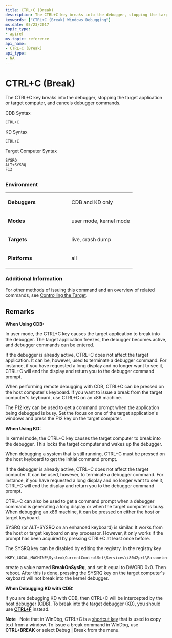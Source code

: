 ```yaml
---
title: CTRL+C (Break)
description: The CTRL+C key breaks into the debugger, stopping the target application or target computer, and cancels debugger commands.
keywords: ["CTRL+C (Break) Windows Debugging"]
ms.date: 05/23/2017
topic_type:
- apiref
ms.topic: reference
api_name:
- CTRL+C (Break)
api_type:
- NA
---
```


# CTRL+C (Break)


The CTRL+C key breaks into the debugger, stopping the target application or target computer, and cancels debugger commands.

CDB Syntax

```dbgcmd
CTRL+C 
```

KD Syntax

```dbgcmd
CTRL+C 
```

Target Computer Syntax

```dbgcmd
SYSRQ 
ALT+SYSRQ 
F12 
```

## <span id="ddk_meta_ctrl_c_dbg"></span><span id="DDK_META_CTRL_C_DBG"></span>


### Environment

<table>
<colgroup>
<col width="50%" />
<col width="50%" />
</colgroup>
<tbody>
<tr class="odd">
<td align="left"><p><strong>Debuggers</strong></p></td>
<td align="left"><p>CDB and KD only</p></td>
</tr>
<tr class="even">
<td align="left"><p><strong>Modes</strong></p></td>
<td align="left"><p>user mode, kernel mode</p></td>
</tr>
<tr class="odd">
<td align="left"><p><strong>Targets</strong></p></td>
<td align="left"><p>live, crash dump</p></td>
</tr>
<tr class="even">
<td align="left"><p><strong>Platforms</strong></p></td>
<td align="left"><p>all</p></td>
</tr>
</tbody>
</table>

 

### Additional Information

For other methods of issuing this command and an overview of related commands, see [Controlling the Target](controlling-the-target.md).

## Remarks

**When Using CDB:**

In user mode, the CTRL+C key causes the target application to break into the debugger. The target application freezes, the debugger becomes active, and debugger commands can be entered.

If the debugger is already active, CTRL+C does not affect the target application. It can be, however, used to terminate a debugger command. For instance, if you have requested a long display and no longer want to see it, CTRL+C will end the display and return you to the debugger command prompt.

When performing remote debugging with CDB, CTRL+C can be pressed on the host computer's keyboard. If you want to issue a break from the target computer's keyboard, use CTRL+C on an x86 machine.

The F12 key can be used to get a command prompt when the application being debugged is busy. Set the focus on one of the target application's windows and press the F12 key on the target computer.

**When Using KD:**

In kernel mode, the CTRL+C key causes the target computer to break into the debugger. This locks the target computer and wakes up the debugger.

When debugging a system that is still running, CTRL+C must be pressed on the host keyboard to get the initial command prompt.

If the debugger is already active, CTRL+C does not affect the target computer. It can be used, however, to terminate a debugger command. For instance, if you have requested a long display and no longer want to see it, CTRL+C will end the display and return you to the debugger command prompt.

CTRL+C can also be used to get a command prompt when a debugger command is generating a long display or when the target computer is busy. When debugging an x86 machine, it can be pressed on either the host or target keyboard.

SYSRQ (or ALT+SYSRQ on an enhanced keyboard) is similar. It works from the host or target keyboard on any processor. However, it only works if the prompt has been acquired by pressing CTRL+C at least once before.

The SYSRQ key can be disabled by editing the registry. In the registry key

```text
HKEY_LOCAL_MACHINE\System\CurrentControlSet\Services\i8042prt\Parameters
```

create a value named **BreakOnSysRq**, and set it equal to DWORD 0x0. Then reboot. After this is done, pressing the SYSRQ key on the target computer's keyboard will not break into the kernel debugger.

**When Debugging KD with CDB:**

If you are debugging KD with CDB, then CTRL+C will be intercepted by the host debugger (CDB). To break into the target debugger (KD), you should use [**CTRL+F**](ctrl-f--break-to-kd-.md) instead.

**Note**   Note that in WinDbg, CTRL+C is a [shortcut key](keyboard-shortcuts.md) that is used to copy text from a window. To issue a break command in WinDbg, use **CTRL+BREAK** or select Debug | Break from the menu.

 

 

 